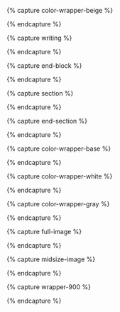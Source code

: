 {% capture color-wrapper-beige %}
<div class="color-wrapper beige" markdown="1">
{% endcapture %}

{% capture writing %}
<div class="post-wrapper" markdown="1">
{% endcapture %}

{% capture end-block %}
</div>
{% endcapture %}

{% capture section %}
<section markdown="1">
{% endcapture %}

{% capture end-section %}
</section>
{% endcapture %}

{% capture color-wrapper-base %}
<div class="color-wrapper base-bg" markdown="1">
{% endcapture %}

{% capture color-wrapper-white %}
<div class="color-wrapper white" markdown="1">
{% endcapture %}

{% capture color-wrapper-gray %}
<div class="color-wrapper gray" markdown="1">
{% endcapture %}

{% capture full-image %}
<div class="full-bleed-image" markdown="1">
{% endcapture %}

{% capture midsize-image %}
<div class="midsize-image" markdown="1">
{% endcapture %}

{% capture wrapper-900 %}
<div class="post-wrapper-900" markdown="1">
{% endcapture %}
